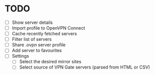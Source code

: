 TODO
======

- [ ] Show server details
- [ ] Import profile to OpenVPN Connect
- [ ] Cache recently fetched servers
- [ ] Filter list of servers
- [ ] Share .ovpn server profile
- [ ] Add server to favourites
- [ ] Settings
  - [ ] Select the desired mirror sites
  - [ ] Select source of VPN Gate servers (parsed from HTML or CSV)
